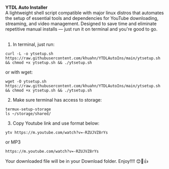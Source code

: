 <b>YTDL Auto Installer</b>
<br>
A lightweight shell script compatible with major linux distros that automates the setup of essential tools and dependencies for YouTube downloading, streaming, and video management. Designed to save time and eliminate repetitive manual installs — just run it on terminal and you're good to go.
<br>
<br>
1. In terminal, just run: <BR>
```
curl -L -o ytsetup.sh https://raw.githubusercontent.com/khuahn/YTDLAutoIns/main/ytsetup.sh && chmod +x ytsetup.sh && ./ytsetup.sh
```
or with wget:
```
wget -O ytsetup.sh https://raw.githubusercontent.com/khuahn/YTDLAutoIns/main/ytsetup.sh && chmod +x ytsetup.sh && ./ytsetup.sh
```
2. Make sure terminal has access to storage:
```
termux-setup-storage
ls ~/storage/shared/
```
3. Copy Youtube link and use format below:
```
ytv https://m.youtube.com/watch?v=-RZUJVZ8rYs
```
or MP3
```
https://m.youtube.com/watch?v=-RZUJVZ8rYs
```
Your downloaded file will be in your Download folder. Enjoy!!!! 😊👏👍
